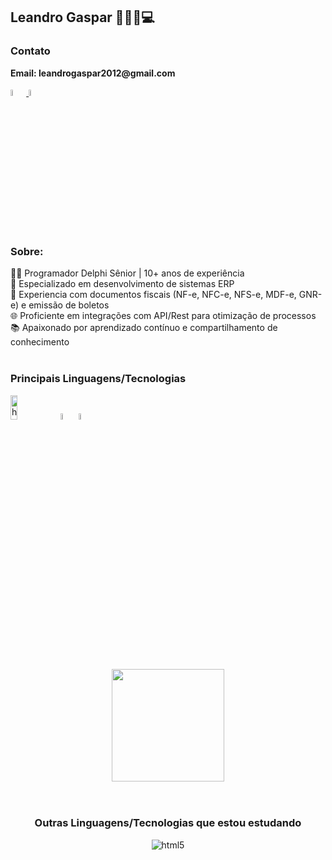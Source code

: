 <h2>Leandro Gaspar 👨🏻‍💻💻 </h2> 

<h3>Contato</h3>
  <p><b> Email: leandrogaspar2012@gmail.com</b></p>
  <p>
    <a href="https://www.linkedin.com/in/leandro-gaspar-3306abb4" >
      <img width="5%" src="https://cdn.jsdelivr.net/gh/devicons/devicon/icons/linkedin/linkedin-original.svg"/> </a>        
      <a href="https://www.facebook.com/leandro.gaspar.3" >
       <img width="5%" src="https://cdn.jsdelivr.net/gh/devicons/devicon/icons/facebook/facebook-original.svg"/> </a>
  
  </p>
<br>

<h3>Sobre:</h3>
  👨‍💻 Programador Delphi Sênior | 10+ anos de experiência
  <br/>
  🏢 Especializado em desenvolvimento de sistemas ERP
  <br/>
  📄 Experiencia com documentos fiscais (NF-e, NFC-e, NFS-e, MDF-e, GNR-e) e emissão de boletos
  <br/>
  🌐 Proficiente em integrações com API/Rest para otimização de processos
  <br/>
  📚 Apaixonado por aprendizado contínuo e compartilhamento de conhecimento
  <br/>
  <br/>

<h3>Principais Linguagens/Tecnologias</h3>
<p> 
  <img width="15%" height="10%" alt="html5" src="https://img.shields.io/badge/Delphi_RAD_Studio-B22222?style=for-the-badge&logo=delphi&logoColor=white">  
  <img width="5%" alt="html5" src="https://firebirdsql.org/refdocs/images/firebirdlogo.png">  
   <img width="5%" alt="html5" src="https://skillicons.dev/icons?i=postman"> 
</p>	

<br/>
<br/>

<div align="center">
  <a href="https://github.com/LeandroGasparDev/LeandroGasparDev/">
  <img loading="lazy" height="180em" src="https://github-readme-stats.vercel.app/api/top-langs/?username=LeandroGasparDev&layout=compact&langs_count=7&theme=dracula"/> </a>
<br/>
<br/>
<br/>


<h3 align="center"> Outras Linguagens/Tecnologias que estou estudando </h3>
<div align="center">
  <p> <img alt="html5" src="https://skillicons.dev/icons?i=js,react,nodejs,html,css,mysql,powershell">  </p>	
</div>

